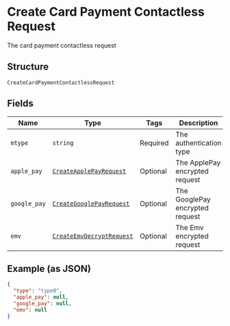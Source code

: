 
# Create Card Payment Contactless Request

The card payment contactless request

## Structure

`CreateCardPaymentContactlessRequest`

## Fields

| Name | Type | Tags | Description |
|  --- | --- | --- | --- |
| `mtype` | `string` | Required | The authentication type |
| `apple_pay` | [`CreateApplePayRequest`](../../doc/models/create-apple-pay-request.md) | Optional | The ApplePay encrypted request |
| `google_pay` | [`CreateGooglePayRequest`](../../doc/models/create-google-pay-request.md) | Optional | The GooglePay encrypted request |
| `emv` | [`CreateEmvDecryptRequest`](../../doc/models/create-emv-decrypt-request.md) | Optional | The Emv encrypted request |

## Example (as JSON)

```json
{
  "type": "type0",
  "apple_pay": null,
  "google_pay": null,
  "emv": null
}
```

